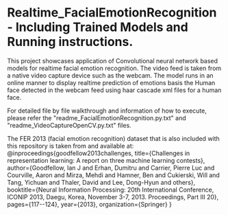 # Realtime_FacialEmotionRecognition - Including Trained Models and Running instructions.
This project showcases application of Convolutional neural network based models for realtime facial emotion recognition. The video feed is taken from a native video capture device such as the webcam. The model runs in an online manner to display realtime prediction of emotions basis the Human face detected in the webcam feed using haar cascade xml files for a human face.

For detailed file by file walkthrough and information of how to execute, please refer the "readme_FacialEmotionRecognition.py.txt" and "readme_VideoCaptureOpenCV.py.txt" files.

The FER 2013 (facial emotion recognition) dataset that is also included with this repository is taken from and available at:
@inproceedings{goodfellow2013challenges,
  title={Challenges in representation learning: A report on three machine learning contests},
  author={Goodfellow, Ian J and Erhan, Dumitru and Carrier, Pierre Luc and Courville, Aaron and Mirza, Mehdi and Hamner, Ben and Cukierski, Will and Tang, Yichuan and Thaler, David and Lee, Dong-Hyun and others},
  booktitle={Neural Information Processing: 20th International Conference, ICONIP 2013, Daegu, Korea, November 3-7, 2013. Proceedings, Part III 20},
  pages={117--124},
  year={2013},
  organization={Springer}
}
